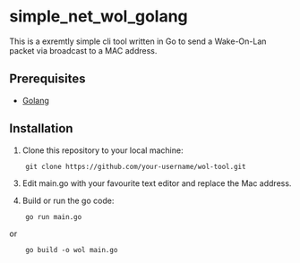# simple_net_wol_golang
This is a exremtly simple cli tool written in Go to send a Wake-On-Lan packet via broadcast to a MAC address.

## Prerequisites
* [Golang](https://go.dev/)

## Installation

1. Clone this repository to your local machine:
```
    git clone https://github.com/your-username/wol-tool.git
```
3. Edit main.go with your favourite text editor and replace the Mac address. 

4. Build or run the go code:
```
    go run main.go
```
or
```
    go build -o wol main.go
```
